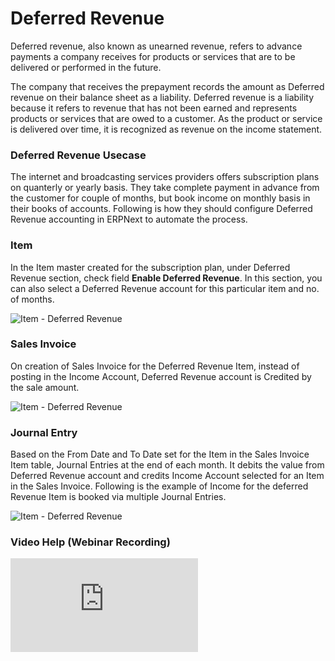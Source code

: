 # Deferred Revenue

Deferred revenue, also known as unearned revenue, refers to advance payments a company receives for products or services that are to be delivered or performed in the future. 

The company that receives the prepayment records the amount as Deferred revenue on their balance sheet as a liability. Deferred revenue is a liability because it refers to revenue that has not been earned and represents products or services that are owed to a customer. As the product or service is delivered over time, it is recognized as revenue on the income statement.

### Deferred Revenue Usecase

The internet and broadcasting services providers offers subscription plans on quanterly or yearly basis. They take complete payment in advance from the customer for couple of months, but book income on monthly basis in their books of accounts. Following is how they should configure Deferred Revenue accounting in ERPNext to automate the process.

### Item

In the Item master created for the subscription plan, under Deferred Revenue section, check field **Enable Deferred Revenue**. In this section, you can also select a Deferred Revenue account for this particular item and no. of months.

<img class="screenshot" alt="Item - Deferred Revenue" src="{{docs_base_url}}/assets/img/accounts/deferred-item.png">

### Sales Invoice

On creation of Sales Invoice for the Deferred Revenue Item, instead of posting in the Income Account, Deferred Revenue account is Credited by the sale amount.

<img class="screenshot" alt="Item - Deferred Revenue" src="{{docs_base_url}}/assets/img/accounts/deferred-invoice.gif">


### Journal Entry

Based on the From Date and To Date set for the Item in the Sales Invoice Item table, Journal Entries at the end of each month. It debits the value from Deferred Revenue account and credits Income Account selected for an Item in the Sales Invoice. Following is the example of Income for the deferred Revenue Item is booked via multiple Journal Entries.

<img class="screenshot" alt="Item - Deferred Revenue" src="{{docs_base_url}}/assets/img/accounts/deferred-jv.png">

### Video Help (Webinar Recording)

<div class="embed-container">
  <iframe src="https://www.youtube.com/embed/j6mx-EHU4aY" frameborder="0" allow="autoplay; encrypted-media" allowfullscreen>
  </iframe>
</div>